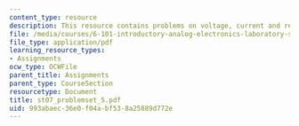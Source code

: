 ```yaml
---
content_type: resource
description: This resource contains problems on voltage, current and resisitance.
file: /media/courses/6-101-introductory-analog-electronics-laboratory-spring-2007/993abaec36e0f04abf538a25889d772e_st07_problemset_5.pdf
file_type: application/pdf
learning_resource_types:
- Assignments
ocw_type: OCWFile
parent_title: Assignments
parent_type: CourseSection
resourcetype: Document
title: st07_problemset_5.pdf
uid: 993abaec-36e0-f04a-bf53-8a25889d772e
---
```

